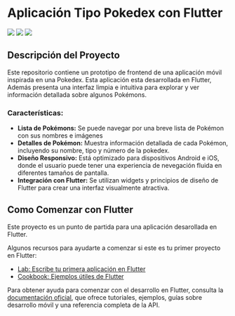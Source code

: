 # Aplicación Tipo Pokedex con Flutter
<p align="left">
   <img src="https://img.shields.io/badge/Status-En%20Desarrollo-green?style=plastic">
   <img src="https://img.shields.io/badge/Flutter-3776AB?style=plastic&logo=flutter&logoColor=white"/>

<img src="./assets/Gif-Pokedex.gif"/>

## Descripción del Proyecto
Este repositorio contiene un prototipo de frontend de una aplicación móvil inspirada en una Pokedex. Esta aplicación esta desarrollada en Flutter, Además presenta una interfaz limpia e intuitiva para explorar y ver información detallada sobre algunos Pokémons.

### Características:
- **Lista de Pokémons:** Se puede navegar por una breve lista de Pokémon con sus nombres e imágenes
- **Detalles de Pokémon:** Muestra información detallada de cada Pokémon, incluyendo su nombre, tipo y número de la pokedex.
- **Diseño Responsivo:** Está optimizado para dispositivos Android e iOS, donde el usuario puede tener una experiencia de nevegación fluida en diferentes tamaños de pantalla.
- **Integración con Flutter:** Se utilizan widgets y principios de diseño de Flutter para crear una interfaz visualmente atractiva.

## Como Comenzar con Flutter

Este proyecto es un punto de partida para una aplicación desarollada en Flutter.

Algunos recursos para ayudarte a comenzar si este es tu primer proyecto en Flutter:

- [Lab: Escribe tu primera aplicación en Flutter](https://docs.flutter.dev/get-started/codelab)
- [Cookbook: Ejemplos útiles de Flutter](https://docs.flutter.dev/cookbook)

Para obtener ayuda para comenzar con el desarrollo en Flutter, consulta la
[documentación oficial](https://docs.flutter.dev/), que ofrece tutoriales, ejemplos, guías sobre desarrollo móvil y una referencia completa de la API.
